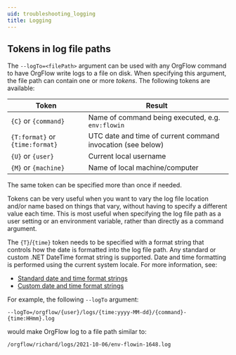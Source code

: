 ```yaml
---
uid: troubleshooting_logging
title: Logging
---
```


## Tokens in log file paths

The `--logTo=<filePath>` argument can be used with any OrgFlow command to have OrgFlow write logs to a file on disk. When specifying this argument, the file path can contain one or more *tokens*. The following tokens are available:

  | Token                               | Result
  | ------------------------------------|--------------------------------------------------
  | `{C}` or `{command}`                | Name of command being executed, e.g. `env:flowin`
  | `{T:format}` or `{time:format}`     | UTC date and time of current command invocation (see below)
  | `{U}` or `{user}`                   | Current local username
  | `{M}` or `{machine}`                | Name of local machine/computer

  The same token can be specified more than once if needed.

  Tokens can be very useful when you want to vary the log file location and/or name based on things that vary, without having to specify a different value each time. This is most useful when specifying the log file path as a user setting or an environment variable, rather than directly as a command argument.

  The `{T}`/`{time}` token needs to be specified with a format string that controls how the date is formatted into the log file path. Any standard or custom .NET DateTime format string is supported. Date and time formatting is performed using the current system locale. For more information, see:

  - [Standard date and time format strings](https://docs.microsoft.com/en-us/dotnet/standard/base-types/standard-date-and-time-format-strings)
  - [Custom date and time format strings](https://docs.microsoft.com/en-us/dotnet/standard/base-types/custom-date-and-time-format-strings)

  For example, the following `--logTo` argument:

  ```
  --logTo=/orgflow/{user}/logs/{time:yyyy-MM-dd}/{command}-{time:HHmm}.log
  ```

  would make OrgFlow log to a file path similar to:

  ```
  /orgflow/richard/logs/2021-10-06/env-flowin-1648.log
  ```